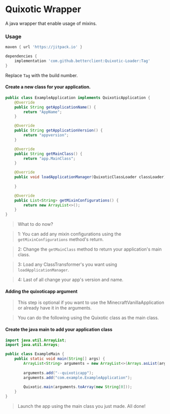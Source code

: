 # Quixotic Wrapper

A java wrapper that enable usage of mixins.

### Usage 

````groovy
maven { url 'https://jitpack.io' }

dependencies {
    implementation 'com.github.betterclient:Quixotic-Loader:Tag'
}
````

Replace `Tag` with the build number.

#### Create a new class for your application.

````java
public class ExampleApplication implements QuixoticApplication {
    @Override
    public String getApplicationName() {
        return "AppName";
    }

    @Override
    public String getApplicationVersion() {
        return "appversion";
    }

    @Override
    public String getMainClass() {
        return "app.MainClass";
    }

    @Override
    public void loadApplicationManager(QuixoticClassLoader classLoader) {
        
    }

    @Override
    public List<String> getMixinConfigurations() {
        return new ArrayList<>();
    }
}
````

> What to do now?

> 1: You can add any mixin configurations using the `getMixinConfigurations` method's return. 

> 2: Change the `getMainClass` method to return your application's main class. 

> 3: Load any ClassTransformer's you want using `loadApplicationManager`. 

> 4: Last of all change your app's version and name.

#### Adding the quixoticapp argument

> This step is optional if you want to use the MinecraftVanillaApplication or already have it in the arguments.

> You can do the following using the Quixotic class as the main class. 

#### Create the java main to add your application class

````java
import java.util.ArrayList;
import java.util.Arrays;

public class ExampleMain {
    public static void main(String[] args) {
        ArrayList<String> arguments = new ArrayList<>(Arrays.asList(args));
        
        arguments.add("--quixoticapp");
        arguments.add("com.example.ExampleApplication");
        
        Quixotic.main(arguments.toArray(new String[0]));
    }
}
````

> Launch the app using the main class you just made.
> All done!